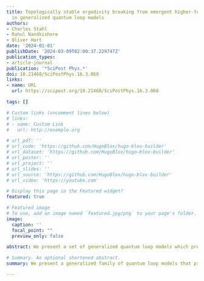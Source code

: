 ```yaml
---
title: Topologically stable ergodicity breaking from emergent higher-form symmetries
  in generalized quantum loop models
authors:
- Charles Stahl
- Rahul Nandkishore
- Oliver Hart
date: '2024-01-01'
publishDate: '2024-03-09T02:00:37.229747Z'
publication_types:
- article-journal
publication: '*SciPost Phys.*'
doi: 10.21468/SciPostPhys.16.3.068
links:
- name: URL
  url: https://scipost.org/10.21468/SciPostPhys.16.3.068

tags: []

# Custom links (uncomment lines below)
# links:
# - name: Custom Link
#   url: http://example.org

# url_pdf: ''
# url_code: 'https://github.com/HugoBlox/hugo-blox-builder'
# url_dataset: 'https://github.com/HugoBlox/hugo-blox-builder'
# url_poster: ''
# url_project: ''
# url_slides: ''
# url_source: 'https://github.com/HugoBlox/hugo-blox-builder'
# url_video: 'https://youtube.com'

# Display this page in the Featured widget?
featured: true

# Featured image
# To use, add an image named `featured.jpg/png` to your page's folder. 
image:
  caption: ''
  focal_point: ""
  preview_only: false

abstract: We present a set of generalized quantum loop models which provably exhibit topologically stable ergodicity breaking. These results hold for both periodic and open boundary conditions, and derive from a one-form symmetry (notably not being restricted to sectors of extremal one-form charge). We identify simple models in which this one-form symmetry can be emergent, giving rise to the aforementioned ergodicity breaking as an exponentially long-lived prethermal phenomenon. We unveil a web of dualities that connects these models, in certain limits, to models that have previously been discussed in the literature. We also identify nonlocal conserved quantities in such models that correspond to a pattern of system-spanning domain walls, and which are robust to the addition of arbitrary {{< math >}}$k${{< /math >}}-local perturbations.

# Summary. An optional shortened abstract.
summary: We present a generalized family of quantum loop models that provably exhibit topologically stable ergodicity breaking.

---
```

